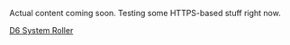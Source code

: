 Actual content coming soon. Testing some HTTPS-based stuff right now.

<a href="d6-system-roller.html">D6 System Roller</a>